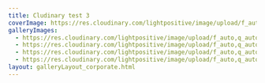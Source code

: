 ```yaml
---
title: Cludinary test 3
coverImage: https://res.cloudinary.com/lightpositive/image/upload/f_auto,q_auto/v1647108646/samples/ecommerce/leather-bag-gray.jpg
galleryImages:
  - https://res.cloudinary.com/lightpositive/image/upload/f_auto,q_auto/v1647108647/samples/ecommerce/accessories-bag.jpg
  - https://res.cloudinary.com/lightpositive/image/upload/f_auto,q_auto/v1647108646/samples/ecommerce/car-interior-design.jpg
  - https://res.cloudinary.com/lightpositive/image/upload/f_auto,q_auto/v1647108642/samples/ecommerce/shoes.png
  - https://res.cloudinary.com/lightpositive/image/upload/f_auto,q_auto/v1647108638/samples/ecommerce/analog-classic.jpg
layout: galleryLayout_corporate.html
---
```

